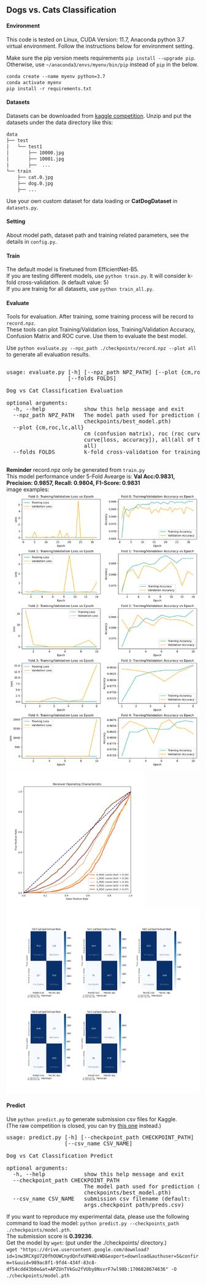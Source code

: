 ## Dogs vs. Cats Classification

#### Environment
This code is tested on Linux, CUDA Version: 11.7, Anaconda python 3.7 virtual environment.
Follow the instructions below for environment setting.

Make sure the pip version meets requirements `pip install --upgrade pip`. Otherwise, use `~/anaconda3/envs/myenv/bin/pip` instead of `pip` in the below.
```
conda create --name myenv python=3.7
conda activate myenv
pip install -r requirements.txt
```

#### Datasets
Datasets can be downloaded from [kaggle competition](https://www.kaggle.com/competitions/dogs-vs-cats).
Unzip and put the datasets under the data directory like this:
```
data
├── test
│   └── test1
│       ├── 10000.jpg
│       ├── 10001.jpg
|       ├──  ...
└── train
    ├── cat.0.jpg
    ├── dog.0.jpg
    ├── ...

```
Use your own custom dataset for data loading or **CatDogDataset** in ```datasets.py```.  

#### Setting
About model path, dataset path and training related parameters, see the details in `config.py`.  

#### Train
The default model is finetuned from EfficientNet-B5.  
If you are testing different models, use `python train.py`. It will consider k-fold cross-validation. (k default value: 5)  
If you are trainig for all datasets, use `python train_all.py`.  

#### Evaluate
Tools for evaluation. After training, some training process will be record to `record.npz`.  
These tools can plot Training/Validation loss, Training/Validation Accuracy, Confusion Matrix and ROC curve. Use them to evaluate the best model.  

Use `python evaluate.py --npz_path ./checkpoints/record.npz --plot all` to generate all evaluation results.  

<pre style="font-size: 14px;">

usage: evaluate.py [-h] [--npz_path NPZ_PATH] [--plot {cm,roc,lc,all}]
                   [--folds FOLDS]

Dog vs Cat Classification Evaluation

optional arguments:
  -h, --help            show this help message and exit
  --npz_path NPZ_PATH   The model path used for prediction (default:
                        checkpoints/best_model.pth)
  --plot {cm,roc,lc,all}
                        cm (confusion matrix), roc (roc curve), lc (learning
                        curve[loss, accuracy]), all(all of them), (default:
                        all)
  --folds FOLDS         k-fold cross-validation for training (default: 5)

</pre>

**Reminder** record.npz only be generated from `train.py`  
This model performance under 5-Fold Avearge is: **Val Acc:0.9831, Precision: 0.9857, Recall: 0.9804, F1-Score: 0.9831**  
image examples:  
<img src="./samples/5-folds_Learning_curves.png" alt="Learning Curve" width="640" height="720">
<img src="./samples/5-folds_ROC.png" alt="ROC Curve" width="360" height="360">
<img src="./samples/Last_epoch_confusion_matrix.png" alt="Confusion Matrix" width="840" height="480">

#### Predict
Use `python predict.py` to generate submission csv files for Kaggle.   
(The raw competition is closed, you can try [this one](https://www.kaggle.com/competitions/dogs-vs-cats-redux-kernels-edition/submissions) instead.)  

<pre style="font-size: 14px;">
usage: predict.py [-h] [--checkpoint_path CHECKPOINT_PATH]
                  [--csv_name CSV_NAME]

Dog vs Cat Classification Predict

optional arguments:
  -h, --help            show this help message and exit
  --checkpoint_path CHECKPOINT_PATH
                        The model path used for prediction (default:
                        checkpoints/best_model.pth)
  --csv_name CSV_NAME   submission csv filename (default:
                        args.checkpoint_path/preds.csv)
</pre>
If you want to reproduce my experimental data, please use the following command to load the model: `python predict.py --checkpoints_path ./checkpoints/model.pth`.   
The submission score is **0.39236**.  
Get the model by `wget`: (put under the ./checkpoints/ directory.)      
```wget "https://drive.usercontent.google.com/download?id=1nw3RCXgU720fhOUWCnydQnfxUFW4EvWD&export=download&authuser=5&confirm=t&uuid=989ac8f1-9fd4-434f-83c8-df54cdd43b0e&at=APZUnTVkGu2fVUby8NsvrF7wl98b:1706828674636" -O ./checkpoints/model.pth```  
